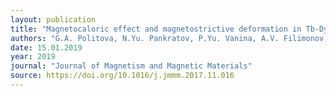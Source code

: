 ```yaml
---
layout: publication
title: "Magnetocaloric effect and magnetostrictive deformation in Tb-Dy-Gd-Co-Al with Laves phase structure"
authors: "G.A. Politova, N.Yu. Pankratov, P.Yu. Vanina, A.V. Filimonov, A.I. Rudskoy, G.S. Burkhanova, A.S. Ilyushin & S.Tereshina"
date: 15.01.2019
year: 2019
journal: "Journal of Magnetism and Magnetic Materials"
source: https://doi.org/10.1016/j.jmmm.2017.11.016
---
```

